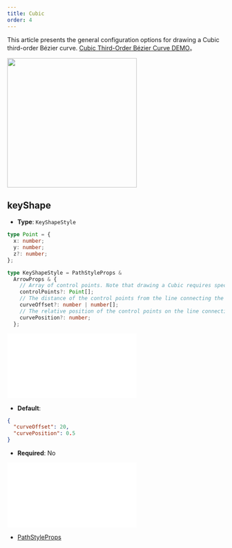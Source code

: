 ```yaml
---
title: Cubic
order: 4
---
```


This article presents the general configuration options for drawing a Cubic third-order Bézier curve. [Cubic Third-Order Bézier Curve DEMO](/en/examples/item/defaultEdges#cubic)。

<img src="https://mdn.alipayobjects.com/huamei_qa8qxu/afts/img/A*NBvARqo-yacAAAAAAAAAAAAADmJ7AQ/original" width=300 />

## keyShape

- **Type**: `KeyShapeStyle`

```ts
type Point = {
  x: number;
  y: number;
  z?: number;
};

type KeyShapeStyle = PathStyleProps &
  ArrowProps & {
    // Array of control points. Note that drawing a Cubic requires specifying two or more valid control points. If not specified or only one control point is specified, the corresponding control points will be calculated using `curveOffset` and `curvePosition`.
    controlPoints?: Point[];
    // The distance of the control points from the line connecting the two endpoints, which can be understood as the degree of curvature of the control edge.
    curveOffset?: number | number[];
    // The relative position of the control points on the line connecting the two endpoints, ranging from `0-1`.
    curvePosition?: number;
  };
```

<embed src="../../../common/ArrowStyle.en.md"></embed>

- **Default**:

```json
{
  "curveOffset": 20,
  "curvePosition": 0.5
}
```

- **Required**: No

<embed src="../../../common/EdgeShapeStyles.en.md"></embed>

- [PathStyleProps](../../shape/PathStyleProps.en.md)
